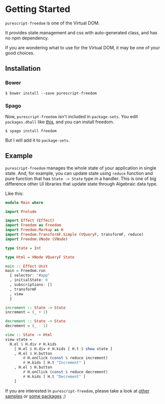 # Getting Started

`purescript-freedom` is one of the Virtual DOM.

It provides state management and css with auto-generated class, and has no npm dependency.

If you are wondering what to use for the Virtual DOM, it may be one of your good choices.

## Installation

### Bower

```
$ bower install --save purescript-freedom
```

### Spago

Now, `purescript-freedom` isn't included in `package-sets`.
You edit `packages.dhall` like [this](https://github.com/purescript-freedom/purescript-freedom/blob/master/examples/basic/packages.dhall), and you can install freedom.

```
$ spago install freedom
```

But I will add it to `package-sets`.

## Example

`purescript-freedom` manages the whole state of your application in single state.
And, for example, you can update state using `reduce` function and pure function that has `State -> State` type in a handler.
This is one of big difference other UI libraries that update state through Algebraic data type.

Like this:

```purescript
module Main where

import Prelude

import Effect (Effect)
import Freedom as Freedom
import Freedom.Markup as H
import Freedom.TransformF.Simple (VQueryF, transformF, reduce)
import Freedom.VNode (VNode)

type State = Int

type Html = VNode VQueryF State

main :: Effect Unit
main = Freedom.run
  { selector: "#app"
  , initialState: 0
  , subscriptions: []
  , transformF
  , view
  }

increment :: State -> State
increment = (_ + 1)

decrement :: State -> State
decrement = (_ - 1)

view :: State -> Html
view state =
  H.el $ H.div # H.kids
    [ H.el $ H.div # H.kids [ H.t $ show state ]
    , H.el $ H.button
        # H.onClick (const $ reduce increment)
        # H.kids [ H.t "Increment" ]
    , H.el $ H.button
        # H.onClick (const $ reduce decrement)
        # H.kids [ H.t "Decrement" ]
    ]

```

If you are interested in `purescript-freedom`, please take a look at [other samples](https://github.com/purescript-freedom/purescript-freedom/tree/master/examples) or [some packages](https://github.com/purescript-freedom) ;)
